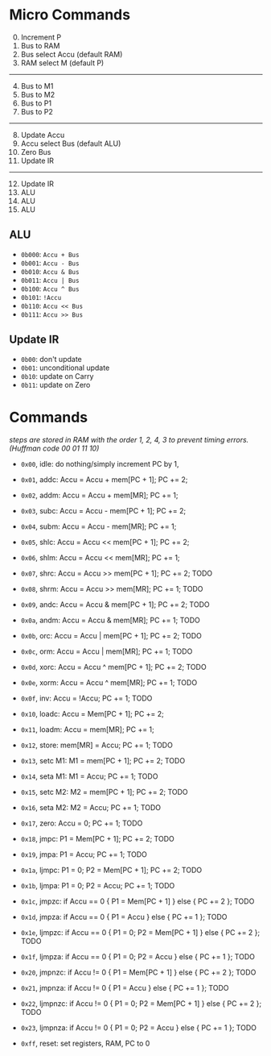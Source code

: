 # Micro Commands

0. Increment P
1. Bus to RAM
2. Bus select Accu (default RAM)
3. RAM select M (default P)

---
4. Bus to M1
5. Bus to M2
6. Bus to P1
7. Bus to P2
---
8. Update Accu
9. Accu select Bus (default ALU)
10. Zero Bus
11. Update IR
---
12. Update IR
13. ALU
14. ALU
15. ALU

## ALU

- `0b000`: `Accu + Bus`
- `0b001`: `Accu - Bus`
- `0b010`: `Accu & Bus`
- `0b011`: `Accu | Bus`
- `0b100`: `Accu ^ Bus`
- `0b101`: `!Accu`
- `0b110`: `Accu << Bus`
- `0b111`: `Accu >> Bus`

## Update IR

- `0b00`: don't update
- `0b01`: unconditional update
- `0b10`: update on Carry
- `0b11`: update on Zero

# Commands

*steps are stored in RAM with the order 1, 2, 4, 3 to prevent timing errors. (Huffman code 00 01 11 10)*

- `0x00`, idle: do nothing/simply increment PC by 1,
- `0x01`, addc: Accu = Accu + mem[PC + 1]; PC += 2;
- `0x02`, addm: Accu = Accu + mem[MR]; PC += 1;
- `0x03`, subc: Accu = Accu - mem[PC + 1]; PC += 2;
- `0x04`, subm: Accu = Accu - mem[MR]; PC += 1;
- `0x05`, shlc: Accu = Accu << mem[PC + 1]; PC += 2;
- `0x06`, shlm: Accu = Accu << mem[MR]; PC += 1;
- `0x07`, shrc: Accu = Accu >> mem[PC + 1]; PC += 2; TODO
- `0x08`, shrm: Accu = Accu >> mem[MR]; PC += 1; TODO
- `0x09`, andc: Accu = Accu & mem[PC + 1]; PC += 2; TODO
- `0x0a`, andm: Accu = Accu & mem[MR]; PC += 1; TODO
- `0x0b`, orc: Accu = Accu | mem[PC + 1]; PC += 2; TODO
- `0x0c`, orm: Accu = Accu | mem[MR]; PC += 1; TODO
- `0x0d`, xorc: Accu = Accu ^ mem[PC + 1]; PC += 2; TODO
- `0x0e`, xorm: Accu = Accu ^ mem[MR]; PC += 1; TODO
- `0x0f`, inv: Accu = !Accu; PC += 1; TODO

- `0x10`, loadc: Accu = Mem[PC + 1]; PC += 2;
- `0x11`, loadm: Accu = mem[MR]; PC += 1;
- `0x12`, store: mem[MR] = Accu; PC += 1; TODO
- `0x13`, setc M1: M1 = mem[PC + 1]; PC += 2; TODO
- `0x14`, seta M1: M1 = Accu; PC += 1; TODO
- `0x15`, setc M2: M2 = mem[PC + 1]; PC += 2; TODO
- `0x16`, seta M2: M2 = Accu; PC += 1; TODO
- `0x17`, zero: Accu = 0; PC += 1; TODO

- `0x18`, jmpc: P1 = Mem[PC + 1]; PC += 2; TODO
- `0x19`, jmpa: P1 = Accu; PC += 1; TODO
- `0x1a`, ljmpc: P1 = 0; P2 = Mem[PC + 1]; PC += 2; TODO
- `0x1b`, ljmpa: P1 = 0; P2 = Accu; PC += 1; TODO
- `0x1c`, jmpzc: if Accu == 0 { P1 = Mem[PC + 1] } else { PC += 2 }; TODO
- `0x1d`, jmpza: if Accu == 0 { P1 = Accu } else { PC += 1 }; TODO
- `0x1e`, ljmpzc: if Accu == 0 { P1 = 0; P2 = Mem[PC + 1] } else { PC += 2 }; TODO
- `0x1f`, ljmpza: if Accu == 0 { P1 = 0; P2 = Accu } else { PC += 1 }; TODO
- `0x20`, jmpnzc: if Accu != 0 { P1 = Mem[PC + 1] } else { PC += 2 }; TODO
- `0x21`, jmpnza: if Accu != 0 { P1 = Accu } else { PC += 1 }; TODO
- `0x22`, ljmpnzc: if Accu != 0 { P1 = 0; P2 = Mem[PC + 1] } else { PC += 2 }; TODO
- `0x23`, ljmpnza: if Accu != 0 { P1 = 0; P2 = Accu } else { PC += 1 }; TODO

- `0xff`, reset: set registers, RAM, PC to 0